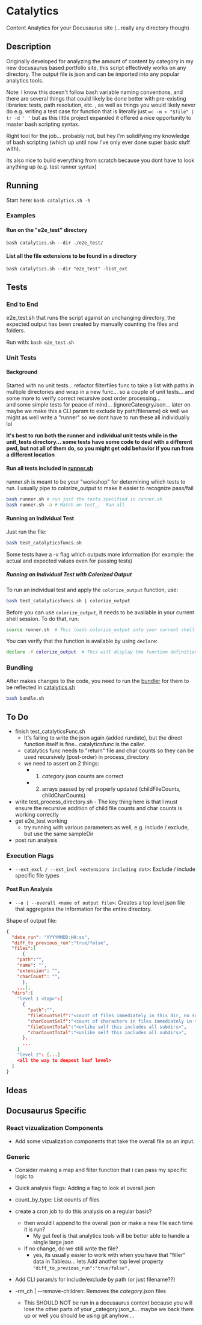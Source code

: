 # Catalytics

Content Analytics for your Docusaurus site (...really any directory though)

## Description

Originally developed for analyzing the amount of content by category in my new docusaurus based portfolio site, this script effectively works on any directory. The output file is json and can be imported into any popular analytics tools.

Note: I know this doesn't follow bash variable naming conventions, and there are several things that could likely be done better with pre-existing libraries: tests, path resolution, etc. , as well as things you would likely never do e.g. writing a test case for function that is literally just `wc -m < "$file" | tr -d ' '` but as this little project expanded it offered a nice opportunity to master bash scripting syntax.

Right tool for the job... probably not, but hey I'm solidifying my knowledge of bash scripting (which up until now I've only ever done super basic stuff with).

Its also nice to build everything from scratch because you dont have to look anything up (e.g. test runner syntax)

## Running

Start here: `bash catalytics.sh -h`

### Examples

#### Run on the "e2e_test" directory
`bash catalytics.sh --dir ./e2e_test/`

#### List all the file extensions to be found in a directory
`bash catalytics.sh --dir "e2e_test" -list_ext`

## Tests

### End to End
e2e_test.sh that runs the script against an unchanging directory, the expected output has been created by manually counting the files and folders.

Run with: `bash e2e_test.sh`

### Unit Tests

#### Background 
Started with no unit tests...
refactor filterfiles func to take a list with paths in multiple directories and wrap in a new func... so a couple of unit tests...
and some more to verify correct recursive post order processing...  
and some simple tests for peace of mind... (ignoreCateogryJson... later on maybe we make this a CLI param to exclude by path/filename)
ok well we might as well write a "runner" so we dont have to run these all individually  
lol

**It's best to run both the runner and individual unit tests while in the unit_tests directory... some tests have some code to deal with a different pwd, but not all of them do, so you might get odd behavior if you run from a different location** 

#### Run all tests included in [runner.sh](unit_tests/runner.sh)

runner.sh is meant to be your "workshop" for determining which tests to run.
I usually pipe to colorize_output to make it easier to recognize pass/fail

```bash
bash runner.sh # run just the tests specified in runner.sh
bash runner.sh -a # Match on test_,  Run all
```

#### Running an Individual Test

Just run the file:

```bash
bash test_catalyticsfuncs.sh
```

Some tests have a -v flag which outputs more information (for example: the actual and expected values even for passing tests)

##### Running an Individual Test with Colorized Output

To run an individual test and apply the `colorize_output` function, use:

```bash
bash test_catalyticsfuncs.sh | colorize_output
```

Before you can use `colorize_output`, it needs to be available in your current shell session. To do that, run:

```bash
source runner.sh  # This loads colorize_output into your current shell
```

You can verify that the function is available by using `declare`:

```bash
declare -f colorize_output  # This will display the function definition if it's loaded correctly
```

### Bundling

After makes changes to the code, you need to run the [bundler](bundle.sh) for them to be reflected in [catalytics.sh](catalytics.sh)

```bash
bash bundle.sh
```

## To Do

- finish test_catalyticsFunc.sh
  - It's failing to write the json again (added rundate), but the direct function itself is fine.. catalyticsfunc is the caller.
  - catalytics func needs to "return" file and char counts so they can be used recursively (post-order) in process_directory
  - we need to assert on 2 things:
    - 1. _category_.json counts are correct
    - 2. arrays passed by ref properly updated  (childFileCounts, childCharCounts)
- write test_process_directory.sh - The key thing here is that I must ensure the recursive addition of child file counts and char counts is working correctly
- get e2e_test working
  - try running with various parameters as well, e.g. include / exclude, but use the same sampleDir
- post run analysis

### Execution Flags

- `--ext_excl / --ext_incl <extensions including dot>`: Exclude / include specific file types


#### Post Run Analysis

- `--o | --overall <name of output file>`: Creates a top level json file that aggregates the information for the entire directory.

Shape of output file:

```json
{
  "date_run": "YYYYMMDD:HH:ss",
  "diff_to_previous_run":"true/false",
  "files":[
      {
    "path":"",
    "name": "",
    "extension": "",
    "charCount": "",
      }, 
    ...],
  "dirs":[
    "level 1 <top>":[
      {
        "path":"",
        "fileCountSelf":"<count of files immediately in this dir, no subdirs>",
        "charCountSelf":"<count of characters in files immediately in this dir, no subdirs>",
        "fileCountTotal":"<unlike self this includes all subdirs>",
        "charCountTotal":"<unlike self this includes all subdirs>",
      }.
      ...
    ]
    "level 2": [...]
    <all the way to deepest leaf level>
  ]  
}
```

## Ideas

## Docusaurus Specific

### React vizualization Components

- Add some vizualization components that take the overall file as an input.  

### Generic

- Consider making a map and filter function that i can pass my specific logic to
- Quick analysis flags: Adding a flag to look at overall.json
- count_by_type: List counts of files

- create a cron job to do this analysis on a regular basis? 
  - then would I append to the overall json or make a new file each time it is run?
    - My gut feel is that analytics tools will be better able to handle a single large json 
  - If no change, do we still write the file?
    - yes, its usually easier to work with when you have that "filler" data in Tableau... lets Add another top level property `"diff_to_previous_run":"true/false",`

- Add CLI param/s for include/exclude by path (or just filename??)
- -rm_ch | --remove-children: Removes the _category_.json files
  * This SHOULD NOT be run in a docusaurus context because you will lose the other parts of your _category.json_s... maybe we back them up or well you should be using git anyhow....